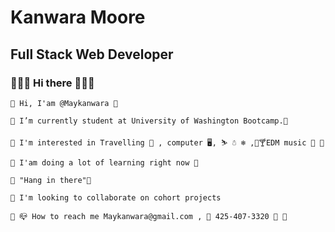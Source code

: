 # **Kanwara Moore** 
## **Full Stack Web Developer**
### 🏡🏡🏡 Hi there 🏡🏡🏡
```
🚀 Hi, I'am @Maykanwara 🚀
```
```
🚀 I’m currently student at University of Washington Bootcamp.🚀
```
```
🚀 I'm interested in Travelling 🌈 , computer 🖥, ⛷ ☃️ ❄️ ,🍹🍸EDM music 🎵 🚀
```
```
🚀 I'am doing a lot of learning right now 🚀
```
```
🚀 "Hang in there"🚀
```
```
🚀 I'm looking to collaborate on cohort projects
```
```
🚀 📪 How to reach me Maykanwara@gmail.com , 📲 425-407-3320 📲 🚀
```








